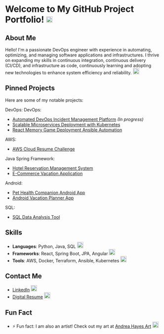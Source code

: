 

# Welcome to My GitHub Project Portfolio! <img src="https://github.githubassets.com/images/icons/emoji/unicode/1f44b.png?v8" width="20"/>

## About Me
Hello! I'm a passionate DevOps engineer with experience in automating, optimizing, and managing software applications and infrastructures. I thrive on expanding my skills in continuous integration, continuous delivery (CI/CD), and infrastructure as code, continuously learning and adopting new technologies to enhance system efficiency and reliability. <img src="https://github.githubassets.com/images/icons/emoji/unicode/1f4bb.png?v8" width="20"/>

## Pinned Projects
Here are some of my notable projects:

DevOps: 
DevOps: 
- [Automated DevOps Incident Management Platform](https://github.com/NikkaLuna/Automated_DevOps_Incident_Management_Platform) *(In progress)*
- [Scalable Microservices Deployment with Kubernetes](https://github.com/NikkaLuna/Scalable_Microservices_Deployment_with_Kubernetes)
- [React Memory Game Deployment Ansible Automation](https://github.com/NikkaLuna/React_Memory_Game_Deployment_Ansible_Automation)


AWS:
- [AWS Cloud Resume Challenge](https://github.com/NikkaLuna/Cloud_Resume_Challenge)

  
Java Spring Framework: 
- [Hotel Reservation Management System](https://github.com/NikkaLuna/HotelResManager_Java_OOP_Multithreading_with_Docker)
- [E-Commerce Vacation Application](https://github.com/NikkaLuna/ECommerceApplication_SpringBoot_JPA_Angular_Hibernate)


Android: 
- [Pet Health Companion Android App](https://github.com/NikkaLuna/Pet_Health_Companion_Android_App)
- [Android Vacation Planner App](https://github.com/NikkaLuna/Android_Vacation_Planner_App)

SQL:
- [SQL Data Analysis Tool](https://github.com/NikkaLuna/DVD-Rental-SQL-Data-Analysis-Export-Tool)


## Skills
- **Languages**: Python, Java, SQL <img src="https://github.githubassets.com/images/icons/emoji/unicode/2615.png?v8" width="20"/>
- **Frameworks**: React, Spring Boot, JPA, Angular <img src="https://github.githubassets.com/images/icons/emoji/unicode/1f331.png?v8" width="20"/>
- **Tools**: AWS, Docker, Terraform, Ansible, Kubernetes <img src="https://github.githubassets.com/images/icons/emoji/unicode/1f433.png?v8" width="20"/>

## Contact Me
- [LinkedIn](https://www.linkedin.com/in/andrea-hayes-msml/) <img src="https://github.githubassets.com/images/icons/emoji/unicode/1f517.png?v8" width="20"/>
- [Digital Resume](https://andreahayes-cloudresumechallenge.com/) <img src="https://github.githubassets.com/images/icons/emoji/unicode/1f4c4.png?v8" width="20"/>

## Fun Fact
- ⚡ Fun fact: I am also an artist! Check out my art at [Andrea Hayes Art](https://andreachristinehayes.wixsite.com/andreahayesart/) <img src="https://github.githubassets.com/images/icons/emoji/unicode/1f3a8.png?v8" width="20"/>
